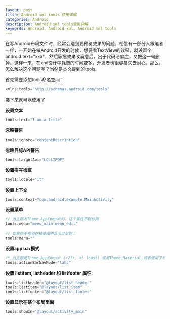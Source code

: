 ```yaml
---
layout: post
title: Android xml tools 使用详解
categories: Android
description: Android xml tools使用详解
keywords: Android, Android xml, Android xml tools
---
```


在写Android布局文件时，经常会碰到要预览效果的问题。相信有一部分人跟笔者一样，一开始在做Android开发的时候，想要看TextView的效果，就设置个android.text="xxx"，然后等把效果改满意后，出于代码洁癖症，又把这一句删掉。这样一来，在xml设计中耗费的时间变多，开发者也很容易失去耐心。那么，怎么解决这个问题呢？当然是本文提到的tools。 

首先需要添加tools命名空间：

```java
xmlns:tools="http://schemas.android.com/tools"
```

接下来就可以使用了

**设置文本**

```java
tools:text="I am a title"
```

**忽略警告**

```java
tools:ignore="contentDescription"
```

**忽略目标API警告**

```java
tools:targetApi="LOLLIPOP"
```

**设置拼写检查**

```java
tools:locale="it"
```

**设置上下文**

```java
tools:context="com.android.example.MainActivity"
```

**设置菜单**

```java
// 当主题为Theme.AppCompat时，这个属性不起作用
tools:menu="menu_main,menu_edit"
  
// 如果你不希望在预览图中显示菜单则：
tools:menu=""
```

**设置app bar模式**

```java
/* 当主题是Theme.AppCompat (r21+, at least) 或者Theme.Material,或者使用了布局包含Toolbar的方式。  该属性也不起作用，只有holo主题才有效。*/
tools:actionBarNavMode="tabs"
```

**设置 listitem, listheader 和 listfooter 属性**

```java
tools:listheader="@layout/list_header"
tools:listitem="@layout/list_item"
tools:listfooter="@layout/list_footer"
```

**设置显示在某个布局里面**

```java
tools:showIn="@layout/activity_main"
```